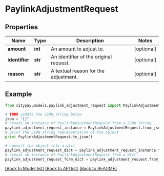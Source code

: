 # PaylinkAdjustmentRequest


## Properties

Name | Type | Description | Notes
------------ | ------------- | ------------- | -------------
**amount** | **int** | An amount to adjust to. | [optional] 
**identifier** | **str** | An identifier of the original request. | [optional] 
**reason** | **str** | A textual reason for the adjustment. | [optional] 

## Example

```python
from citypay.models.paylink_adjustment_request import PaylinkAdjustmentRequest

# TODO update the JSON string below
json = "{}"
# create an instance of PaylinkAdjustmentRequest from a JSON string
paylink_adjustment_request_instance = PaylinkAdjustmentRequest.from_json(json)
# print the JSON string representation of the object
print PaylinkAdjustmentRequest.to_json()

# convert the object into a dict
paylink_adjustment_request_dict = paylink_adjustment_request_instance.to_dict()
# create an instance of PaylinkAdjustmentRequest from a dict
paylink_adjustment_request_form_dict = paylink_adjustment_request.from_dict(paylink_adjustment_request_dict)
```
[[Back to Model list]](../README.md#documentation-for-models) [[Back to API list]](../README.md#documentation-for-api-endpoints) [[Back to README]](../README.md)


